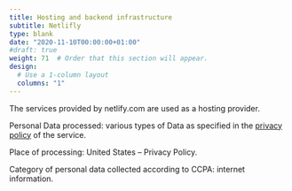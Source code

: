 ```yaml
---
title: Hosting and backend infrastructure
subtitle: Netlifly
type: blank
date: "2020-11-10T00:00:00+01:00"
#draft: true
weight: 71  # Order that this section will appear. 
design:
  # Use a 1-column layout
  columns: "1"
---
```


The services provided by netlify.com are used as a hosting provider. 

Personal Data processed: various types of Data as specified in the [privacy policy](https://www.netlify.com/privacy/) of the service.

Place of processing: United States – Privacy Policy.

Category of personal data collected according to CCPA: internet information. 
